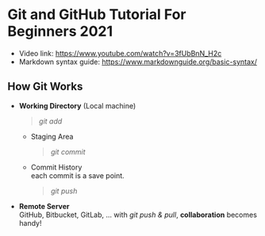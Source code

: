 # Git and GitHub Tutorial For Beginners 2021
* Video link: https://www.youtube.com/watch?v=3fUbBnN_H2c
* Markdown syntax guide: https://www.markdownguide.org/basic-syntax/

## How Git Works

* **Working Directory** (Local machine)  
    > _git add_ 
  * Staging Area  
    > _git commit_
  * Commit History  
    each commit is a save point.  
    > _git push_
  
* **Remote Server**  
    GitHub, Bitbucket, GitLab, ...
    with _git push & pull_, **collaboration** becomes handy!


## 
